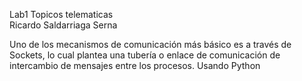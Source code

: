 Lab1 Topicos telematicas
<br>Ricardo Saldarriaga Serna

Uno de los mecanismos de comunicación más básico es a través de Sockets, lo cual plantea una tubería o enlace de comunicación de intercambio de mensajes entre los procesos.
Usando Python


